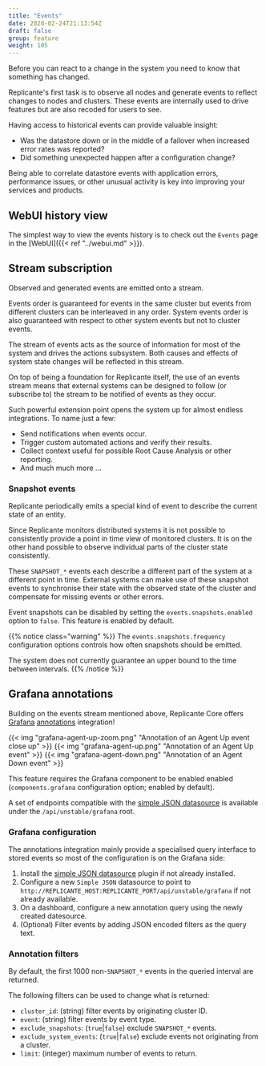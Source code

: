 ```yaml
---
title: "Events"
date: 2020-02-24T21:13:54Z
draft: false
group: feature
weight: 105
---
```


Before you can react to a change in the system you need to know that something has changed.

Replicante's first task is to observe all nodes and generate events to reflect changes to nodes and clusters.
These events are internally used to drive features but are also recoded for users to see.

Having access to historical events can provide valuable insight:

 * Was the datastore down or in the middle of a failover when increased error rates was reported?
 * Did something unexpected happen after a configuration change?

Being able to correlate datastore events with application errors, performance issues,
or other unusual activity is key into improving your services and products.


## WebUI history view
The simplest way to view the events history is to check out the `Events` page in the [WebUI]({{< ref "../webui.md" >}}).


## Stream subscription
Observed and generated events are emitted onto a stream.

Events order is guaranteed for events in the same cluster but events from different clusters
can be interleaved in any order.
System events order is also guaranteed with respect to other system events but not to cluster events.

The stream of events acts as the source of information for most of the system and drives the actions subsystem.
Both causes and effects of system state changes will be reflected in this stream.

On top of being a foundation for Replicante itself, the use of an events stream means that
external systems can be designed to follow (or subscribe to) the stream to be notified
of events as they occur.

Such powerful extension point opens the system up for almost endless integrations.
To name just a few:

  * Send notifications when events occur.
  * Trigger custom automated actions and verify their results.
  * Collect context useful for possible Root Cause Analysis or other reporting.
  * And much much more ...


### Snapshot events
Replicante periodically emits a special kind of event to describe the current state of an entity.

Since Replicante monitors distributed systems it is not possible to consistently provide a
point in time view of monitored clusters.
It is on the other hand possible to observe individual parts of the cluster state consistently.

These `SNAPSHOT_*` events each describe a different part of the system at a different point in time.
External systems can make use of these snapshot events to synchronise their state with the observed
state of the cluster and compensate for missing events or other errors.

Event snapshots can be disabled by setting the `events.snapshots.enabled` option to `false`.
This feature is enabled by default.

{{% notice class="warning" %}}
The `events.snapshots.frequency` configuration options controls how often snapshots should be emitted.

The system does not currently guarantee an upper bound to the time between intervals.
{{% /notice %}}


## Grafana annotations
Building on the events stream mentioned above, Replicante Core offers [Grafana](https://grafana.com/)
[annotations](http://docs.grafana.org/reference/annotations/) integration!

{{< img "grafana-agent-up-zoom.png" "Annotation of an Agent Up event close up" >}}
{{< img "grafana-agent-up.png" "Annotation of an Agent Up event" >}}
{{< img "grafana-agent-down.png" "Annotation of an Agent Down event" >}}

This feature requires the Grafana component to be enabled enabled
(`components.grafana` configuration option; enabled by default).

A set of endpoints compatible with the
[simple JSON datasource](https://grafana.com/plugins/grafana-simple-json-datasource)
is available under the `/api/unstable/grafana` root.


### Grafana configuration
The annotations integration mainly provide a specialised query interface to stored events
so most of the configuration is on the Grafana side:

  1. Install the [simple JSON datasource](https://grafana.com/plugins/grafana-simple-json-datasource)
     plugin if not already installed.
  2. Configure a new `Simple JSON` datasource to point to
     `http://REPLICANTE_HOST:REPLICANTE_PORT/api/unstable/grafana` if not already available.
  3. On a dashboard, configure a new annotation query using the newly created datesource.
  4. (Optional) Filter events by adding JSON encoded filters as the query text.


### Annotation filters
By default, the first 1000 non-`SNAPSHOT_*` events in the queried interval are returned.

The following filters can be used to change what is returned:

  * `cluster_id`: (string) filter events by originating cluster ID.
  * `event`: (string) filter events by event type.
  * `exclude_snapshots`: (`true`|`false`) exclude `SNAPSHOT_*` events.
  * `exclude_system_events`: (`true`|`false`) exclude events not originating from a cluster.
  * `limit`: (integer) maximum number of events to return.
